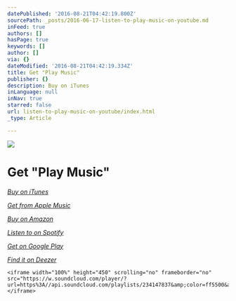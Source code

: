 ```yaml
---
datePublished: '2016-08-21T04:42:19.800Z'
sourcePath: _posts/2016-06-17-listen-to-play-music-on-youtube.md
inFeed: true
authors: []
hasPage: true
keywords: []
author: []
via: {}
dateModified: '2016-08-21T04:42:19.334Z'
title: Get "Play Music"
publisher: {}
description: Buy on iTunes
inLanguage: null
inNav: true
starred: false
url: listen-to-play-music-on-youtube/index.html
_type: Article

---
```

![](https://the-grid-user-content.s3-us-west-2.amazonaws.com/f91d9c3f-824a-4657-9e98-f13a4ca0ddf1.png)

# Get "Play Music"

_[Buy on iTunes][0]_

_[Get from Apple Music][1]_

_[Buy on Amazon][2]_

_[Listen to on Spotify][3]_

_[Get on Google Play][4]_

_[Find it on Deezer][5]_

    <iframe width="100%" height="450" scrolling="no" frameborder="no" src="https://w.soundcloud.com/player/?url=https%3A//api.soundcloud.com/playlists/234147837&amp;color=ff5500&amp;auto_play=true&amp;hide_related=false&amp;show_comments=true&amp;show_user=true&amp;show_reposts=false"></iframe> 



[0]: http://apple.co/1NBjK4g
[1]: http://apple.co/1NdTwYn
[2]: http://amzn.to/1HUkx1d
[3]: http://spoti.fi/1HU2hF0
[4]: http://bit.ly/1ZHKANT
[5]: http://bit.ly/1ZHKCFv